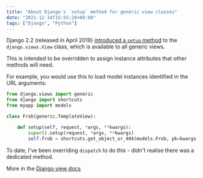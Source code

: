 ```yaml
---
title: "About Django's `setup` method for generic view classes"
date: "2021-12-14T15:55:28+00:00"
tags: ["Django", "Python"]
---
```


Django 2.2 (released in April 2019)
[introduced a `setup` method](https://docs.djangoproject.com/en/3.2/releases/2.2/#generic-views)
to the `django.views.View` class, which is available to all generic views.

This is intended to be overridden to assign instance attributes that other
methods will need.

For example, you would use this to load model instances identified in the URL
arguments:

```py
from django.views import generic
from django import shortcuts
from myapp import models

class Frob(generic.TemplateView):

    def setup(self, request, *args, **kwargs):
        super().setup(request, *args, **kwargs)
        self.frob = shortcuts.get_object_or_404(models.Frob, pk=kwargs["pk"])
```

To date, I've been overriding `dispatch` to do this - didn't realise there was a
dedicated method.

More in the
[Django view docs](https://docs.djangoproject.com/en/2.2/ref/class-based-views/base/#django.views.generic.base.View.setup)
